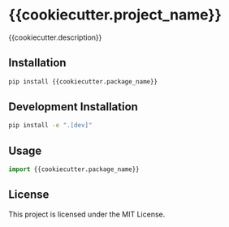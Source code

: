 # {{cookiecutter.project_name}}

{{cookiecutter.description}}

## Installation

```bash
pip install {{cookiecutter.package_name}}
```

## Development Installation

```bash
pip install -e ".[dev]"
```

## Usage

```python
import {{cookiecutter.package_name}}
```

## License

This project is licensed under the MIT License.